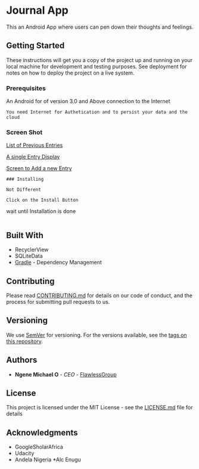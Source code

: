 # Journal App

This an Android App where users can pen down their thoughts and feelings. 


## Getting Started

These instructions will get you a copy of the project up and running on your local machine for development and testing purposes. See deployment for notes on how to deploy the project on a live system.

### Prerequisites

An Android for of version 3.0 and Above
connection to the Internet

```
You need Internet for Authetication and to persist your data and the cloud
```
### Screen Shot

[List of  Previous Entries](https://github.com/flawlessmiken/JounalApp/blob/master/JounalApp/app/apk/front.png)


[A single Entry Display](https://github.com/flawlessmiken/JounalApp/blob/master/JounalApp/app/apk/single.png)


[Screen to Add a new Entry](https://github.com/flawlessmiken/JounalApp/blob/master/JounalApp/app/apk/add.png)


```
### Installing

Not Different

Click on the Install Button 

```
wait until Installation is done 

```

```

## Built With

* RecyclerView 
* SQLiteData
* [Gradle](https://maven.apache.org/) - Dependency Management

## Contributing

Please read [CONTRIBUTING.md](https://gist.github.com/PurpleBooth/b24679402957c63ec426) for details on our code of conduct, and the process for submitting pull requests to us.

## Versioning

We use [SemVer](http://semver.org/) for versioning. For the versions available, see the [tags on this repository](https://github.com/flawlessmiken/project/JounalApp). 

## Authors

* **Ngene Michael O** - *CEO* - [FlawlessGroup](https://github.com/PurpleBooth)


## License

This project is licensed under the MIT License - see the [LICENSE.md](LICENSE.md) file for details

## Acknowledgments

* GoogleSholarAfrica
* Udacity
* Andela Nigeria
*Alc Enugu



